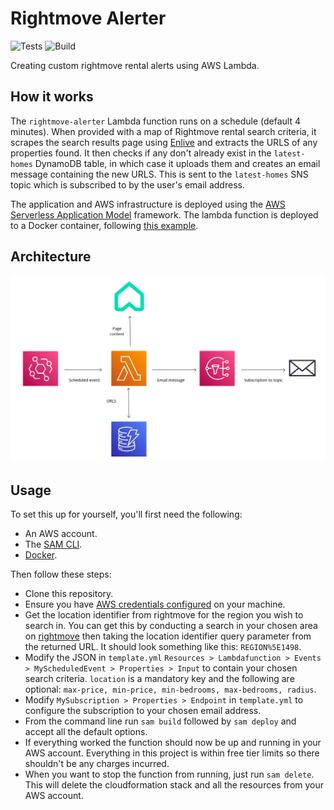 # Rightmove Alerter

![Tests](https://github.com/JRobinson28/rightmove-alerter/actions/workflows/test.yml/badge.svg) ![Build](https://github.com/JRobinson28/rightmove-alerter/actions/workflows/deploy.yml/badge.svg)

Creating custom rightmove rental alerts using AWS Lambda.

## How it works

The `rightmove-alerter` Lambda function runs on a schedule (default 4 minutes). When provided with a map of Rightmove rental search criteria, it scrapes the search results page using [Enlive](https://github.com/cgrand/enlive) and extracts the URLS of any properties found. It then checks if any don't already exist in the `latest-homes` DynamoDB table, in which case it uploads them and creates an email message containing the new URLS. This is sent to the `latest-homes` SNS topic which is subscribed to by the user's email address.

The application and AWS infrastructure is deployed using the [AWS Serverless Application Model](https://aws.amazon.com/serverless/sam/) framework. The lambda function is deployed to a Docker container, following [this example](https://github.com/wtfleming/clojure-aws-lambda-example).

## Architecture

<p align="center">
  <img src="./resources/architecture-diagram.png">
</p>

## Usage

To set this up for yourself, you'll first need the following:
- An AWS account.
- The [SAM CLI](https://docs.aws.amazon.com/serverless-application-model/latest/developerguide/serverless-sam-cli-install.html).
- [Docker](https://docs.docker.com/get-docker/).

Then follow these steps:
- Clone this repository.
- Ensure you have [AWS credentials configured](https://docs.aws.amazon.com/serverless-application-model/latest/developerguide/serverless-getting-started-set-up-credentials.html) on your machine.
- Get the location identifier from rightmove for the region you wish to search in. You can get this by conducting a search in your chosen area on [rightmove](https://www.rightmove.co.uk/) then taking the location identifier query parameter from the returned URL. It should look something like this: `REGION%5E1498`.
- Modify the JSON in `template.yml` `Resources > Lambdafunction > Events > MyScheduledEvent > Properties > Input` to contain your chosen search criteria. `location` is a mandatory key and the following are optional: `max-price, min-price, min-bedrooms, max-bedrooms, radius`.
- Modify `MySubscription > Properties > Endpoint` in `template.yml` to configure the subscription to your chosen email address.
- From the command line run `sam build` followed by `sam deploy` and accept all the default options.
- If everything worked the function should now be up and running in your AWS account. Everything in this project is within free tier limits so there shouldn't be any charges incurred.
- When you want to stop the function from running, just run `sam delete`. This will delete the cloudformation stack and all the resources from your AWS account.
